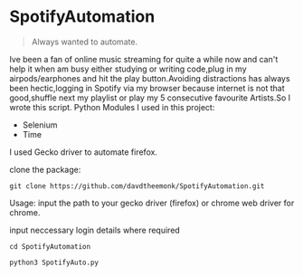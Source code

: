 # SpotifyAutomation
>Always wanted to automate.

Ive been a fan of online music streaming for quite a while now and can't help it when am busy either studying or writing code,plug in my airpods/earphones and hit the play button.Avoiding distractions has always been hectic,logging in Spotify via my browser because internet is not that good,shuffle next my playlist or play my 5 consecutive favourite Artists.So I wrote this script.
Python Modules I used in this project:

- Selenium
- Time

I used Gecko driver to automate firefox.

clone the package:

```git clone https://github.com/davdtheemonk/SpotifyAutomation.git```

Usage:
input the path to your gecko driver (firefox) or chrome web driver for chrome.

input neccessary login details where required

```cd SpotifyAutomation ```

```python3 SpotifyAuto.py```
